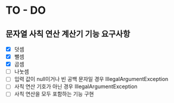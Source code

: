 # TO - DO
## 문자열 사칙 연산 계산기 기능 요구사항
- [x] 덧셈
- [x] 뺄셈
- [x] 곱셈
- [ ] 나눗셈
- [ ] 입력 값이 null이거나 빈 공백 문자일 경우 IllegalArgumentException
- [ ] 사칙 연산 기호가 아닌 경우 IllegalArgumentException
- [ ] 사칙 연산을 모두 포함하는 기능 구현
